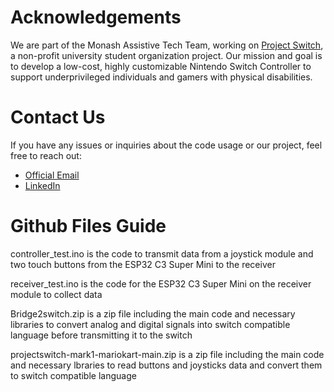 # Acknowledgements

We are part of the Monash Assistive Tech Team, working on [Project Switch](https://www.monatt.org/project-switch), a non-profit university student organization project. Our mission and goal is to develop a low-cost, highly customizable Nintendo Switch Controller to support underprivileged individuals and gamers with physical disabilities.

# Contact Us
If you have any issues or inquiries about the code usage or our project, feel free to reach out:
 - [Official Email](matt@monash.edu)
 - [LinkedIn](https://www.linkedin.com/company/matt-monash/)



# Github Files Guide
controller_test.ino is the code to transmit data from a joystick module and two touch buttons from the ESP32 C3 Super Mini to the receiver

receiver_test.ino is the code for the ESP32 C3 Super Mini on the receiver module to collect data

Bridge2switch.zip is a zip file including the main code and necessary libraries to convert analog and digital signals into switch compatible language before transmitting it to the switch

projectswitch-mark1-mariokart-main.zip is a zip file including the main code and necessary lbraries to read buttons and joysticks data and convert them to switch compatible language
